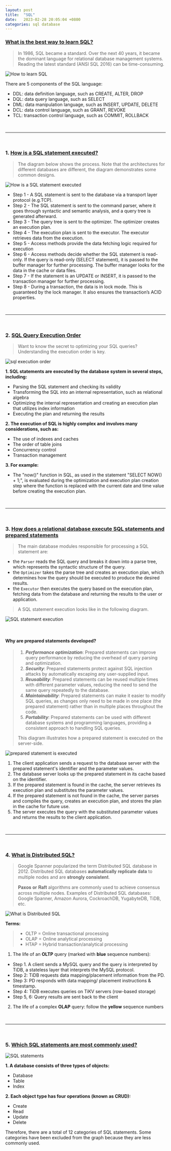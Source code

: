 ```yaml
---
layout: post
title:  "SQL"
date:   2023-02-28 20:05:04 +0800
categories: sql database
---
```


### [What is the best way to learn SQL?](https://twitter.com/alexxubyte/status/1641104192835325953)

> In 1986, SQL became a standard. Over the next 40 years, it became the dominant language for relational database management systems.
> Reading the latest standard (ANSI SQL 2016) can be time-consuming.

![How to learn SQL](https://pbs.twimg.com/media/FsZfjzMagAET3uf?format=jpg&name=4096x4096)

There are 5 components of the SQL language:

- DDL: data definition language, such as CREATE, ALTER, DROP
- DQL: data query language, such as SELECT
- DML: data manipulation language, such as INSERT, UPDATE, DELETE
- DCL: data control language, such as GRANT, REVOKE
- TCL: transaction control language, such as COMMIT, ROLLBACK

<br/>

---

<br/>

### 1. [How is a SQL statement executed?](https://twitter.com/alexxubyte/status/1559566919585259520)

> The diagram below shows the process. 
> Note that the architectures for different databases are different, the diagram demonstrates some common designs.

![How is a SQL statement executed](https://pbs.twimg.com/media/FaSx2MtUsAEEM4g?format=jpg&name=large)

- Step 1 - A SQL statement is sent to the database via a transport layer protocol (e.g.TCP).
- Step 2 - The SQL statement is sent to the command parser, where it goes through syntactic and semantic analysis, and a query tree is generated afterward.
- Step 3 - The query tree is sent to the optimizer. The optimizer creates an execution plan.
- Step 4 - The execution plan is sent to the executor. The executor retrieves data from the execution.
- Step 5 - Access methods provide the data fetching logic required for execution
- Step 6 - Access methods decide whether the SQL statement is read-only. If the query is read-only (SELECT statement), it is passed to the buffer manager for further processing. The buffer manager looks for the data in the cache or data files.
- Step 7 - If the statement is an UPDATE or INSERT, it is passed to the transaction manager for further processing.
- Step 8 - During a transaction, the data is in lock mode. This is guaranteed by the lock manager. It also ensures the transaction’s ACID properties.

<br/>

---

<br/>

### 2. [SQL Query Execution Order](https://twitter.com/alexxubyte/status/1633509145335988224)

> Want to know the secret to optimizing your SQL queries? Understanding the execution order is key.

![sql execution order](https://pbs.twimg.com/media/Fqtj56saAAYq24V?format=jpg&name=4096x4096)

**1. SQL statements are executed by the database system in several steps, including:**
- Parsing the SQL statement and checking its validity
- Transforming the SQL into an internal representation, such as relational algebra
- Optimizing the internal representation and creating an execution plan that utilizes index information
- Executing the plan and returning the results

**2. The execution of SQL is highly complex and involves many considerations, such as:**
- The use of indexes and caches
- The order of table joins
- Concurrency control
- Transaction management

**3. For example:**
- The "now()" function in SQL, as used in the statement "SELECT NOW() + 1;", is evaluated during the optimization and execution plan creation step where the function is replaced with the current date and time value before creating the execution plan.

<br/>

---

<br/>

### 3. [How does a relational database execute SQL statements and prepared statements](https://vladmihalcea.com/relational-database-sql-prepared-statements/)

> The main database modules responsible for processing a SQL statement are:
- the `Parser` reads the SQL query and breaks it down into a parse tree, which represents the syntactic structure of the query.
- the `Optimizer` takes the parse tree and creates an execution plan, which determines how the query should be executed to produce the desired results.
- the `Executor` then executes the query based on the execution plan, fetching data from the database and returning the results to the user or application.
>
> A SQL statement execution looks like in the following diagram.

![SQL statement execution](https://vladmihalcea.com/wp-content/uploads/2018/05/StatementLifeCycle.png)

<br/>

#### Why are prepared statements developed?
> 1. ***Performance optimization***: Prepared statements can improve query performance by reducing the overhead of query parsing and optimization.
> 2. ***Security***: Prepared statements protect against SQL injection attacks by automatically escaping any user-supplied input.
> 3. ***Reusability***: Prepared statements can be reused multiple times with different parameter values, reducing the need to send the same query repeatedly to the database.
> 4. ***Maintainability***: Prepared statements can make it easier to modify SQL queries, as changes only need to be made in one place (the prepared statement) rather than in multiple places throughout the code.
> 5. ***Portability***: Prepared statements can be used with different database systems and programming languages, providing a consistent approach to handling SQL queries.
>
> This diagram illustrates how a prepared statement is executed on the server-side.

![prepared statement is executed](https://vladmihalcea.com/wp-content/uploads/2017/10/serversidepreparedstatement.png)

1. The client application sends a request to the database server with the prepared statement's identifier and the parameter values.
2. The database server looks up the prepared statement in its cache based on the identifier.
3. If the prepared statement is found in the cache, the server retrieves its execution plan and substitutes the parameter values.
4. If the prepared statement is not found in the cache, the server parses and compiles the query, creates an execution plan, and stores the plan in the cache for future use.
5. The server executes the query with the substituted parameter values and returns the results to the client application.

<br/>

---

<br/>

### 4. [What is Distributed SQL?](https://twitter.com/alexxubyte/status/1542531936706392064)

> Google Spanner popularized the term Distributed SQL database in 2012. 
> Distributed SQL databases 𝐚𝐮𝐭𝐨𝐦𝐚𝐭𝐢𝐜𝐚𝐥𝐥𝐲 𝐫𝐞𝐩𝐥𝐢𝐜𝐚𝐭𝐞 𝐝𝐚𝐭𝐚 to multiple nodes and are 𝐬𝐭𝐫𝐨𝐧𝐠𝐥𝐲 𝐜𝐨𝐧𝐬𝐢𝐬𝐭𝐞𝐧𝐭.
>
> 𝐏𝐚𝐱𝐨𝐬 𝐨𝐫 𝐑𝐚𝐟𝐭 algorithms are commonly used to achieve consensus across multiple nodes.
> Examples of Distributed SQL databases: Google Spanner, Amazon Aurora, CockroachDB, YugabyteDB, TiDB, etc.

![What is Distributed SQL](https://pbs.twimg.com/media/FWgsnrGVsAAJLLT?format=jpg&name=4096x4096)

**Terms:**
> - OLTP = Online transactional processing
> - OLAP = Online analytical processing
> - HTAP = Hybrid transaction/analytical processing

1. The life of an **OLTP** query (marked with 𝐛𝐥𝐮𝐞 sequence numbers):
- Step 1. A client sends a MySQL query and the query is interpreted by TiDB, a stateless layer that interprets the MySQL protocol.
- Step 2: TiDB requests data mapping/placement information from the PD.
- Step 3: PD responds with data mapping/ placement instructions & timestamp.
- Step 4: TiDB executes queries on TiKV servers (row-based storage)
- Step 5, 6: Query results are sent back to the client

2. The life of a complex **OLAP** query: follow the 𝐲𝐞𝐥𝐥𝐨𝐰 sequence numbers

<br/>

---

<br/>

### 5. [Which SQL statements are most commonly used?](https://twitter.com/alexxubyte/status/1641828965605326848)

![SQL statements](https://pbs.twimg.com/media/FsjyvZeaUAEdzE5?format=jpg&name=4096x4096)

**1. A database consists of three types of objects:**

- Database
- Table
- Index

**2. Each object type has four operations (known as CRUD):**

- Create
- Read
- Update
- Delete

Therefore, there are a total of 12 categories of SQL statements. 
Some categories have been excluded from the graph because they are less commonly used. 